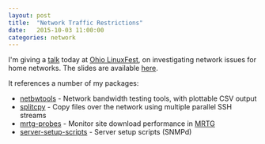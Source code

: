 ```yaml
---
layout: post
title:  "Network Traffic Restrictions"
date:   2015-10-03 11:00:00
categories: network
---
```


I'm giving a [talk](https://ohiolinux.org/sessions/detecting-characterizing-and-circumventing-network-traffic-restrictions)
today at [Ohio LinuxFest](https://ohiolinux.org/), on investigating network issues for home networks.
The slides are available [here](https://docs.google.com/presentation/d/1qShH1xoh1GvMmjGOApN6TWfBq00yE77py_SCazcWAKk/edit?usp=sharing).

It references a number of my packages:
* [netbwtools](https://github.com/davesteele/netbwtools) - Network bandwidth testing tools, with plottable CSV output
* [splitcpy](https://github.com/davesteele/splitcpy) - Copy files over the network using multiple parallel SSH streams
* [mrtg-probes](https://github.com/davesteele/mrtg-probes) - Monitor site download performance in [MRTG](https://oss.oetiker.ch/mrtg/doc/mrtg.en.html)
* [server-setup-scripts](https://github.com/davesteele/server-setup-scripts) - Server setup scripts (SNMPd)
